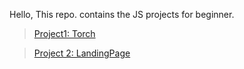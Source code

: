 Hello, This repo. contains the JS projects for beginner.

> [Project1: Torch](https://github.com/AlokMishra051298/JS-Projects-Beginners-/tree/Torch/Torch)

> [Project 2: LandingPage](https://github.com/AlokMishra051298/JS-Projects-Beginners-/tree/LandingPage/Landing_Page)
